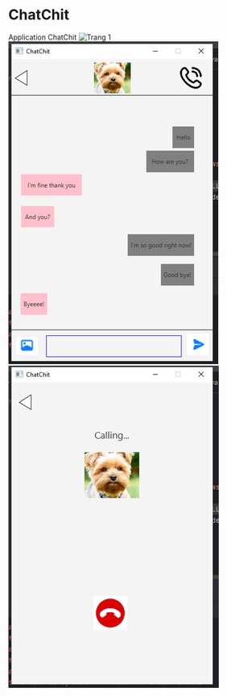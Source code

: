 # ChatChit
Application ChatChit
![Trang 1](https://github.com/dominhquangklhd/ChatChit/OtherProj/1.PNG)
![Trang 2](OtherProj/2.png)
![Trang 3](OtherProj/3.png)
